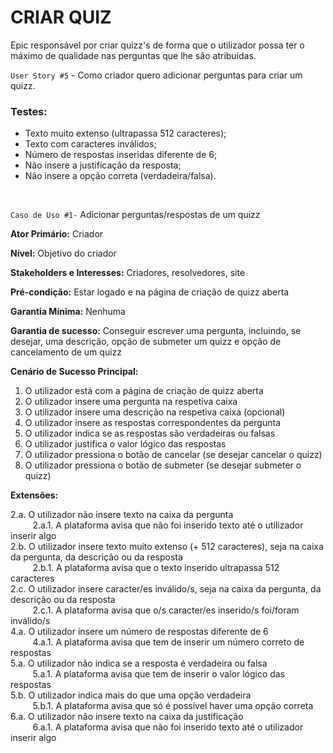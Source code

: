 # CRIAR QUIZ
Epic responsável por criar quizz's de forma que o utilizador possa ter o máximo de qualidade nas perguntas que lhe são atribuidas.
<br/>

`User Story #5` - Como criador quero adicionar perguntas para criar um quizz.
### Testes:
  * Texto muito extenso (ultrapassa 512 caracteres);
  * Texto com caracteres inválidos;
  * Número de respostas inseridas diferente de 6;
  * Não insere a justificação da resposta;
  * Não insere a opção correta (verdadeira/falsa).
<br/>

`Caso de Uso #1-` Adicionar perguntas/respostas de um quizz


__Ator Primário:__ Criador

__Nível:__ Objetivo do criador

__Stakeholders e Interesses:__ Criadores, resolvedores, site

__Pré-condição:__ Estar logado e na página de criação de quizz aberta

__Garantia Mínima:__ Nenhuma

__Garantia de sucesso:__ Conseguir escrever uma pergunta, incluindo, se desejar, uma descrição, opção de submeter um quizz e opção de cancelamento de um quizz

__Cenário de Sucesso Principal:__
1. O utilizador está com a página de criação de quizz aberta
2. O utilizador insere uma pergunta na respetiva caixa
3. O utilizador insere uma descrição na respetiva caixa (opcional)
4. O utilizador insere as respostas correspondentes da pergunta
5. O utilizador indica se as respostas são verdadeiras ou falsas
6. O utilizador justifica o valor lógico das respostas
7. O utilizador pressiona o botão de cancelar (se desejar cancelar o quizz)
8. O utilizador pressiona o botão de submeter (se desejar submeter o quizz)

__Extensões:__ 

2.a. O utilizador não insere texto na caixa da pergunta <br/>
&nbsp;&nbsp;&nbsp;&nbsp;&nbsp;&nbsp;&nbsp;&nbsp; 2.a.1. A plataforma avisa que não foi inserido texto até o utilizador inserir algo <br/>
2.b. O utilizador insere texto muito extenso (+ 512 caracteres), seja na caixa da pergunta, da descrição ou da resposta <br/>
&nbsp;&nbsp;&nbsp;&nbsp;&nbsp;&nbsp;&nbsp;&nbsp; 2.b.1. A plataforma avisa que o texto inserido ultrapassa 512 caracteres <br/>
2.c. O utilizador insere caracter/es inválido/s, seja na caixa da pergunta, da descrição ou da resposta <br/>
&nbsp;&nbsp;&nbsp;&nbsp;&nbsp;&nbsp;&nbsp;&nbsp; 2.c.1. A plataforma avisa que o/s caracter/es inserido/s foi/foram inválido/s <br/>
4.a. O utilizador insere um número de respostas diferente de 6 <br/>
&nbsp;&nbsp;&nbsp;&nbsp;&nbsp;&nbsp;&nbsp;&nbsp; 4.a.1. A plataforma avisa que tem de inserir um número correto de respostas  <br/>
5.a. O utilizador não indica se a resposta é verdadeira ou falsa <br/>
&nbsp;&nbsp;&nbsp;&nbsp;&nbsp;&nbsp;&nbsp;&nbsp; 5.a.1. A plataforma avisa que tem de inserir o valor lógico das respostas  <br/>
5.b. O utilizador indica mais do que uma opção verdadeira <br/>
&nbsp;&nbsp;&nbsp;&nbsp;&nbsp;&nbsp;&nbsp;&nbsp; 5.b.1. A plataforma avisa que só é possível haver uma opção correta <br/>
6.a. O utilizador não insere texto na caixa da justificação <br/>
&nbsp;&nbsp;&nbsp;&nbsp;&nbsp;&nbsp;&nbsp;&nbsp; 6.a.1. A plataforma avisa que não foi inserido texto até o utilizador inserir algo <br/>